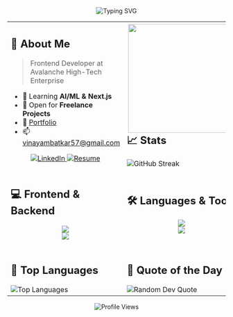 <div align="center">
  <img src="https://readme-typing-svg.demolab.com?font=Fira+Code&weight=600&size=28&duration=4000&pause=1000&color=3F97F7&center=true&vCenter=true&random=false&width=535&lines=Hi+%F0%9F%91%8B+I'm+Vinay+Ambatkar;Full+Stack+Developer;Frontend+Specialist" alt="Typing SVG" />
</div>

<table align="center">
<tr>
<td width="50%">

## 🚀 About Me
> Frontend Developer at Avalanche High-Tech Enterprise

- 🌱 Learning **AI/ML & Next.js**
- 💼 Open for **Freelance Projects**
- 🎯 [Portfolio](https://vinayambatkar.github.io/VinayAmbatkar_Portfolio)
- 📫 vinayambatkar57@gmail.com

<p align="center">
  <a href="https://linkedin.com/in/vinay-ambatkar-a55308206">
    <img src="https://img.shields.io/badge/LinkedIn-0077B5?style=for-the-badge&logo=linkedin&logoColor=white" alt="LinkedIn"/>
  </a>
  <a href="https://drive.google.com/file/d/19nXdVRU__z-7cDbfi_l0uLjBQdV5Pu5u/view">
    <img src="https://img.shields.io/badge/Resume-4285F4?style=for-the-badge&logo=google-drive&logoColor=white" alt="Resume"/>
  </a>
</p>

</td>
<td width="50%">

<img align="right" src="https://raw.githubusercontent.com/TheDudeThatCode/TheDudeThatCode/master/Assets/Developer.gif" width="250"/>

## 📈 Stats
<img src="https://github-readme-streak-stats.herokuapp.com/?user=vinayambatkar&theme=tokyonight&hide_border=true&card_width=400" alt="GitHub Streak"/>

</td>
</tr>

<tr>
<td width="50%">

## 💻 Frontend & Backend
<p align="center">
  <img src="https://skillicons.dev/icons?i=react,js,ts,nextjs,nodejs,express" />
  <br/>
  <img src="https://skillicons.dev/icons?i=mongodb,firebase,aws,tailwind" />
</p>

</td>
<td width="50%">

## 🛠️ Languages & Tools
<p align="center">
  <img src="https://skillicons.dev/icons?i=python,cpp,git,vscode" />
  <br/>
  <img src="https://skillicons.dev/icons?i=tensorflow,mysql,postman" />
</p>

</td>
</tr>

<tr>
<td width="50%">

## 🌟 Top Languages
<img src="https://github-readme-stats.vercel.app/api/top-langs/?username=vinayambatkar&layout=compact&theme=tokyonight&hide_border=true&card_width=400" alt="Top Languages"/>

</td>
<td width="50%">

## 💭 Quote of the Day
<img src="https://quotes-github-readme.vercel.app/api?type=horizontal&theme=tokyonight" alt="Random Dev Quote"/>

</td>
</tr>
</table>

<div align="center">
  <img src="https://komarev.com/ghpvc/?username=vinayambatkar&color=blueviolet&style=for-the-badge" alt="Profile Views"/>
</div>
